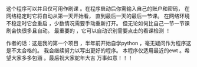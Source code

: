 这个程序可以并且仅可用作刷课 。在程序启动后你需输入自己的账户和密码， 在网络稳定时它将自动从第一天开始看， 直到最后一天的最后一节课。 在网络环境不稳定时它会重启 ，少数情况需要手动重新打开。 但无论如何比自己一节一节课刷会快很多且自动。 最重要的 ，它可以自动识别需要点击的看课检测 ！


作者的话：这是我的第一个项目 ，半年前开始自学python ，毫无疑问作为程序这是不太合格的。 我会继续努力以写出更好的程序。 本程序仅适用最近的ewt 。希望大家多多包涵 。最后祝大家蛇年大吉 万事如意！！！
